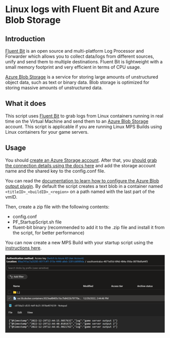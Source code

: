 # Linux logs with Fluent Bit and Azure Blob Storage

## Introduction

[Fluent Bit](https://github.com/fluent/fluent-bit) is an open source and multi-platform Log Processor and Forwarder which allows you to collect data/logs from different sources, unify and send them to multiple destinations. Fluent Bit is lightweight with a small memory footprint and very efficient in terms of CPU usage.

[Azure Blob Storage](https://azure.microsoft.com/en-us/services/storage/blobs/) is a service for storing large amounts of unstructured object data, such as text or binary data. Blob storage is optimized for storing massive amounts of unstructured data.

## What it does

This script uses [Fluent Bit](https://github.com/fluent/fluent-bit) to grab logs from Linux containers running in real time on the Virtual Machine and send them to an [Azure Blob Storage](https://azure.microsoft.com/en-us/services/storage/blobs/) account. This script is applicable if you are running Linux MPS Builds using Linux containers for your game servers.

## Usage

You should [create an Azure Storage account](https://learn.microsoft.com/en-us/azure/storage/common/storage-account-create?tabs=azure-portal). After that, you [should grab the connection details using the docs here](https://learn.microsoft.com/en-us/azure/storage/common/storage-account-keys-manage?tabs=azure-portal) and add the storage account name and the shared key to the config.conf file.

You can read the [documentation to learn how to configure the Azure Blob output plugin](https://docs.fluentbit.io/manual/pipeline/outputs/azure_blob). By default the script creates a text blob in a container named `<titleID>_<buildID>_<region>` on a path named with the last part of the vmID.

Then, create a zip file with the following contents:

- config.conf
- PF_StartupScript.sh file
- fluent-bit binary (recommended to add it to the .zip file and install it from the script, for better performance)

You can now create a new MPS Build with your startup script using the [instructions here](https://learn.microsoft.com/en-us/gaming/playfab/features/multiplayer/servers/vmstartupscript).

![Linux logs with fluentbit and Azure Storage](../media/linux_logs_fluentbit_azurestorage.png)

